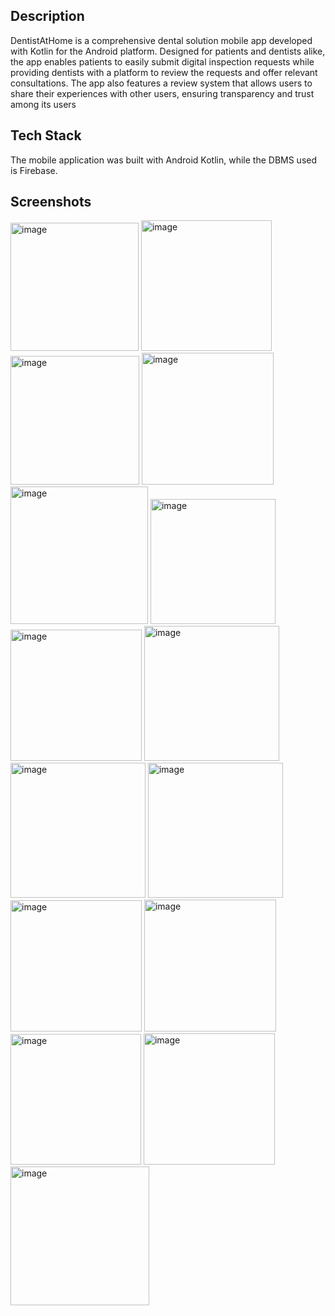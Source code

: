 ## Description
DentistAtHome is a comprehensive dental solution mobile app developed with Kotlin for the Android platform. Designed for patients and dentists alike, the app enables patients to easily submit digital inspection requests while providing dentists with a platform to review the requests and offer relevant consultations. The app also features a review system that allows users to share their experiences with other users, ensuring transparency and trust among its users

## Tech Stack
The mobile application was built with Android Kotlin, while the DBMS used is Firebase.

## Screenshots
<img width="205" alt="image" src="https://user-images.githubusercontent.com/65579637/222880337-e17f6386-472b-49aa-a13f-914cb0421f95.png">

<img width="209" alt="image" src="https://user-images.githubusercontent.com/65579637/222880340-38eb41cf-0575-4847-bdef-52a9b2dc9d06.png">

<img width="206" alt="image" src="https://user-images.githubusercontent.com/65579637/222880343-b28dc243-7f6a-40b7-b1d1-e53788d880e8.png">

<img width="211" alt="image" src="https://user-images.githubusercontent.com/65579637/222880345-ca42c243-958f-443f-870b-20006ac94415.png">

<img width="220" alt="image" src="https://user-images.githubusercontent.com/65579637/222880347-2066888b-e4a5-4aec-aa69-d67601701565.png">

<img width="200" alt="image" src="https://user-images.githubusercontent.com/65579637/222880349-a620edf3-491a-42c4-82b3-b9b6a330c808.png">

<img width="210" alt="image" src="https://user-images.githubusercontent.com/65579637/222880352-df8a4b64-a272-4de0-ad03-09f9b5ef8a24.png">

<img width="216" alt="image" src="https://user-images.githubusercontent.com/65579637/222880354-f98609b5-e1f3-4272-bbe8-bed2fb0c8334.png">

<img width="216" alt="image" src="https://user-images.githubusercontent.com/65579637/222880359-f32c7c44-854a-4701-be7a-362ca6deed20.png">

<img width="216" alt="image" src="https://user-images.githubusercontent.com/65579637/222880361-724da496-be6f-4304-9d43-f2856f2e4421.png">

<img width="210" alt="image" src="https://user-images.githubusercontent.com/65579637/222880365-3bb24b5a-576c-4b11-bd78-b3e2e70c0587.png">

<img width="211" alt="image" src="https://user-images.githubusercontent.com/65579637/222880373-1753a477-ca09-4fe6-8789-f1e534de3eb0.png">

<img width="209" alt="image" src="https://user-images.githubusercontent.com/65579637/222880374-70911650-e13c-483a-b86b-29fae913ac32.png">

<img width="210" alt="image" src="https://user-images.githubusercontent.com/65579637/222880352-df8a4b64-a272-4de0-ad03-09f9b5ef8a24.png">

<img width="222" alt="image" src="https://user-images.githubusercontent.com/65579637/222880398-d8b21d1b-b37e-46dc-ad03-0948ac602366.png">
